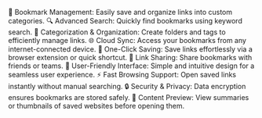 🔖 Bookmark Management: Easily save and organize links into custom categories.
🔍 Advanced Search: Quickly find bookmarks using keyword search.
📂 Categorization & Organization: Create folders and tags to efficiently manage links.
🌐 Cloud Sync: Access your bookmarks from any internet-connected device.
📌 One-Click Saving: Save links effortlessly via a browser extension or quick shortcut.
🔗 Link Sharing: Share bookmarks with friends or teams.
🎨 User-Friendly Interface: Simple and intuitive design for a seamless user experience.
⚡ Fast Browsing Support: Open saved links instantly without manual searching.
🔒 Security & Privacy: Data encryption ensures bookmarks are stored safely.
📑 Content Preview: View summaries or thumbnails of saved websites before opening them.
